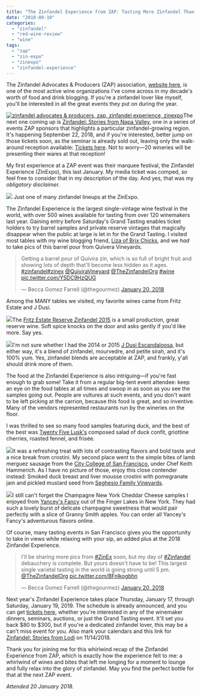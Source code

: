 ```yaml
---
title: "The Zinfandel Experience from ZAP: Tasting More Zinfandel Than You Knew Existed"
date: "2018-09-10"
categories:
  - "zinfandel"
  - "red-wine-review"
  - "wine"
tags:
  - "zap"
  - "zin-expo"
  - "zinexpo"
  - "zinfandel-experience"
---
```


The Zinfandel Advocates & Producers (ZAP) association, [website here](https://zinfandel.org/), is one of the most active wine organizations I've come across in my decade's worth of food and drink blogging. If you're a zinfandel lover like myself, you'll be interested in all the great events they put on during the year.

[![zinfandel advocates & producers, zap, zinfandel experience, zinexpo](http://s3.amazonaws.com/thegourmez-wpmedia/2018/08/zap-logo.png)](http://s3.amazonaws.com/thegourmez-wpmedia/2018/08/zap-logo.png)The next one coming up is [Zinfandel: Stories from Napa Valley](https://zinfandel.org/events/zinfandelstories_napa/), one in a series of events ZAP sponsors that highlights a particular zinfandel-growing region. It's happening September 22, 2018, and if you're interested, better jump on those tickets soon, as the seminar is already sold out, leaving only the walk-around reception available: [Tickets here](https://www.eventbrite.com/e/zinfandel-advocates-producers-zap-panel-tasting-walk-around-reception-registration-47834533377). Not to worry—20 wineries will be presenting their wares at that reception!

My first experience at a ZAP event was their marquee festival, the Zinfandel Experience (ZinExpo), this last January. My media ticket was comped, so feel free to consider that in my description of the day. And yes, that was my _obligatory disclaimer._




<div class="caption">

[![](http://s3.amazonaws.com/thegourmez-wpmedia/2018/08/ZAP-7-391x500.jpg)](http://s3.amazonaws.com/thegourmez-wpmedia/2018/08/ZAP-7.jpg) Just one of many zinfandel lineups at the ZinExpo.</div>


The Zinfandel Experience is the largest single-vintage wine festival in the world, with over 500 wines available for tasting from over 120 winemakers last year. Gaining entry before Saturday's Grand Tasting enables ticket holders to try barrel samples and private reserve vintages that magically disappear when the public at large is let in for the Grand Tasting. I visited most tables with my wine blogging friend, [Liza of Brix Chicks](http://www.brixchicks.com/), and we _had_ to take pics of this barrel pour from Quivera Vineyards.

<blockquote class="twitter-tweet"><p dir="ltr" lang="en">Getting a barrel pour of Quivira zin, which is so full of bright fruit and showing lots of depth that'll become less hidden as it ages. <a href="https://twitter.com/hashtag/zinfandel?src=hash&ref_src=twsrc%5Etfw">#zinfandel</a><a href="https://twitter.com/hashtag/zinex?src=hash&ref_src=twsrc%5Etfw">#zinex</a> <a href="https://twitter.com/QuiviraVineyard?ref_src=twsrc%5Etfw">@QuiviraVineyard</a> <a href="https://twitter.com/TheZinfandelOrg?ref_src=twsrc%5Etfw">@TheZinfandelOrg</a> <a href="https://twitter.com/hashtag/wine?src=hash&ref_src=twsrc%5Etfw">#wine</a> <a href="https://t.co/Y5DC9HzQUG">pic.twitter.com/Y5DC9HzQUG</a></p>— Becca Gomez Farrell (@thegourmez) <a href="https://twitter.com/thegourmez/status/954822220005588992?ref_src=twsrc%5Etfw">January 20, 2018</a></blockquote>

Among the MANY tables we visited, my favorite wines came from Fritz Estate and J Dusi.

[![](http://s3.amazonaws.com/thegourmez-wpmedia/2018/08/ZAP-6-375x500.jpg)](http://s3.amazonaws.com/thegourmez-wpmedia/2018/08/ZAP-6.jpg)The [Fritz Estate Reserve Zinfandel 2015](http://www.fritzwinery.com/?method=pages.showPage&PageID=7794421E-BC1B-4F2C-7AE2-DF10E81E26A8&originalMarketingURL=Wines/Fritz-Wines) is a small production, great reserve wine. Soft spice knocks on the door and asks gently if you'd like more. Say yes.

[![](http://s3.amazonaws.com/thegourmez-wpmedia/2018/08/ZAP-5-356x500.jpg)](http://s3.amazonaws.com/thegourmez-wpmedia/2018/08/ZAP-5.jpg)I'm not sure whether I had the 2014 or 2015 [J Dusi Escandaloosa](http://jdusiwines.orderport.net/product-details/0170/2015-Escandalosa), but either way, it's a blend of zinfandel, mourvedre, and petite sirah, and it's 100% yum. Yes, zinfandel blends are acceptable at ZAP, and frankly, y'all should drink more of them.

The food at the Zinfandel Experience is also intriguing—if you're fast enough to grab some! Take it from a regular big-tent event attendee: keep an eye on the food tables at all times and swoop in as soon as you see the samples going out. People are vultures at such events, and you don't want to be left picking at the carrion, because this food is great, and so inventive. Many of the vendors represented restaurants run by the wineries on the floor.

I was thrilled to see so many food samples featuring duck, and the best of the best was [Twenty Five Lusk's](25lusk.com) composed salad of duck confit, griottine cherries, roasted fennel, and frisée.

[![](http://s3.amazonaws.com/thegourmez-wpmedia/2018/08/ZAP-4-375x500.jpg)](http://s3.amazonaws.com/thegourmez-wpmedia/2018/08/ZAP-4.jpg)It was a refreshing treat with lots of contrasting flavors and bold taste and a nice break from crostini. My second place went to the simple bites of lamb merguez sausage from the [City College of San Francisco](ccsf.edu), under Chef Keith Hammerich. As I have no picture of those, enjoy this close contender instead: Smoked duck breast and liver mousse crostini with pomegranate jam and pickled mustard seed from [Seghesio Family Vineyards](seghesio.com).

[![](http://s3.amazonaws.com/thegourmez-wpmedia/2018/08/ZAP-2-375x500.jpg)](http://s3.amazonaws.com/thegourmez-wpmedia/2018/08/ZAP-2.jpg)I still can't forget the Champagne New York Cheddar Cheese samples I enjoyed from [Yancey's Fancy](https://www.yanceysfancy.com/) out of the Finger Lakes in New York. They had such a lovely burst of delicate champagne sweetness that would pair perfectly with a slice of Granny Smith apples. You can order all Yancey's Fancy's adventurous flavors online.

Of course, many tasting events in San Francisco gives you the opportunity to take in views while relaxing with your sip, an added plus at the 2018 Zinfandel Experience.

<blockquote class="twitter-tweet"><p dir="ltr" lang="en">I'll be sharing more pics from <a href="https://twitter.com/hashtag/ZinEx?src=hash&ref_src=twsrc%5Etfw">#ZinEx</a> soon, but my day of <a href="https://twitter.com/hashtag/Zinfandel?src=hash&ref_src=twsrc%5Etfw">#Zinfandel</a> debauchery is complete. But yours doesn't have to be! This largest single varietal tasting in the world is going strong until 5 pm. <a href="https://twitter.com/TheZinfandelOrg?ref_src=twsrc%5Etfw">@TheZinfandelOrg</a> <a href="https://t.co/BFnlkogbhn">pic.twitter.com/BFnlkogbhn</a></p>— Becca Gomez Farrell (@thegourmez) <a href="https://twitter.com/thegourmez/status/954853378508521472?ref_src=twsrc%5Etfw">January 20, 2018</a></blockquote>

Next year's Zinfandel Experience takes place Thursday, January 17, through Saturday, January 19, 2019. The schedule is already announced, and you can get [tickets here](https://www.eventbrite.com/e/zinfandel-experience-2019-tickets-47084155978?utm_source=eb_email&utm_medium=email&utm_campaign=new_event_email&utm_term=viewmyevent_button), whether you're interested in any of the winemaker dinners, seminars, auctions, or just the Grand Tasting event. It'll set you back $80 to $300, but if you're a dedicated zinfandel lover, this may be a can't miss event for you. Also mark your calendars and this link for [Zinfandel: Stories from Lodi](https://zinfandel.org/events/zinfandel-stories-lodi/) on 11/14/2018.

Thank you for joining me for this whirlwind recap of the Zinfandel Experience from ZAP, which is exactly how the experience felt to me: a whirlwind of wines and bites that left me longing for a moment to lounge and fully relax into the glory of zinfandel. May you find the perfect bottle for that at the next ZAP event.

_Attended 20 January 2018._
